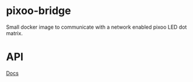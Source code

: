 # pixoo-bridge
Small docker image to communicate with a network enabled pixoo LED dot matrix.

# API
[Docs](http://doc.divoom-gz.com/web/#/12?page_id=191)
